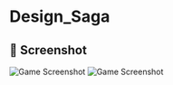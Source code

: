 # Design_Saga
## 📸 Screenshot
![Game Screenshot](Assets/screenshot/Screenshot-2025-06-06-165354.png)
![Game Screenshot](Assets/screenshot/Screenshot-2025-06-06-165429.png)

